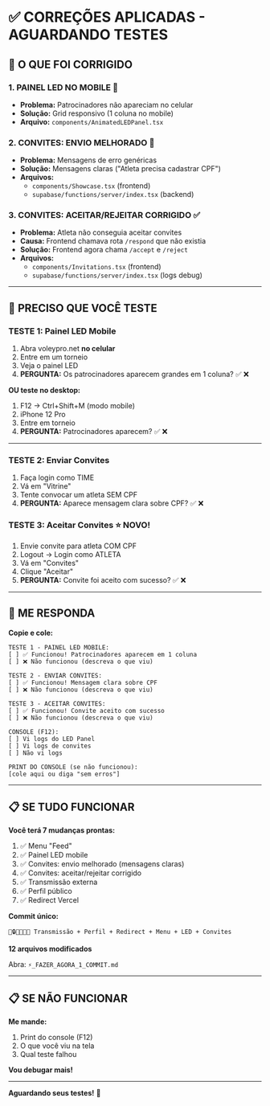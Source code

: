 # ✅ CORREÇÕES APLICADAS - AGUARDANDO TESTES

## 🎯 O QUE FOI CORRIGIDO

### **1. PAINEL LED NO MOBILE** 📱
- **Problema:** Patrocinadores não apareciam no celular
- **Solução:** Grid responsivo (1 coluna no mobile)
- **Arquivo:** `components/AnimatedLEDPanel.tsx`

### **2. CONVITES: ENVIO MELHORADO** 📧
- **Problema:** Mensagens de erro genéricas
- **Solução:** Mensagens claras ("Atleta precisa cadastrar CPF")
- **Arquivos:** 
  - `components/Showcase.tsx` (frontend)
  - `supabase/functions/server/index.tsx` (backend)

### **3. CONVITES: ACEITAR/REJEITAR CORRIGIDO** ✅
- **Problema:** Atleta não conseguia aceitar convites
- **Causa:** Frontend chamava rota `/respond` que não existia
- **Solução:** Frontend agora chama `/accept` e `/reject`
- **Arquivos:**
  - `components/Invitations.tsx` (frontend)
  - `supabase/functions/server/index.tsx` (logs debug)

---

## 🧪 PRECISO QUE VOCÊ TESTE

### **TESTE 1: Painel LED Mobile**

1. Abra voleypro.net **no celular**
2. Entre em um torneio
3. Veja o painel LED
4. **PERGUNTA:** Os patrocinadores aparecem grandes em 1 coluna? ✅ ❌

**OU teste no desktop:**
1. F12 → Ctrl+Shift+M (modo mobile)
2. iPhone 12 Pro
3. Entre em torneio
4. **PERGUNTA:** Patrocinadores aparecem? ✅ ❌

---

### **TESTE 2: Enviar Convites**

1. Faça login como TIME
2. Vá em "Vitrine"
3. Tente convocar um atleta SEM CPF
4. **PERGUNTA:** Aparece mensagem clara sobre CPF? ✅ ❌

### **TESTE 3: Aceitar Convites** ⭐ NOVO!

1. Envie convite para atleta COM CPF
2. Logout → Login como ATLETA
3. Vá em "Convites"
4. Clique "Aceitar"
5. **PERGUNTA:** Convite foi aceito com sucesso? ✅ ❌

---

## 💬 ME RESPONDA

**Copie e cole:**

```
TESTE 1 - PAINEL LED MOBILE:
[ ] ✅ Funcionou! Patrocinadores aparecem em 1 coluna
[ ] ❌ Não funcionou (descreva o que viu)

TESTE 2 - ENVIAR CONVITES:
[ ] ✅ Funcionou! Mensagem clara sobre CPF
[ ] ❌ Não funcionou (descreva o que viu)

TESTE 3 - ACEITAR CONVITES:
[ ] ✅ Funcionou! Convite aceito com sucesso
[ ] ❌ Não funcionou (descreva o que viu)

CONSOLE (F12):
[ ] Vi logs do LED Panel
[ ] Vi logs de convites
[ ] Não vi logs

PRINT DO CONSOLE (se não funcionou):
[cole aqui ou diga "sem erros"]
```

---

## 📋 SE TUDO FUNCIONAR

**Você terá 7 mudanças prontas:**

1. ✅ Menu "Feed"
2. ✅ Painel LED mobile
3. ✅ Convites: envio melhorado (mensagens claras)
4. ✅ Convites: aceitar/rejeitar corrigido
5. ✅ Transmissão externa
6. ✅ Perfil público
7. ✅ Redirect Vercel

**Commit único:**
```
🎥🔒🔧📱📧✅ Transmissão + Perfil + Redirect + Menu + LED + Convites
```

**12 arquivos modificados**

Abra: `⚡_FAZER_AGORA_1_COMMIT.md`

---

## 📋 SE NÃO FUNCIONAR

**Me mande:**
1. Print do console (F12)
2. O que você viu na tela
3. Qual teste falhou

**Vou debugar mais!**

---

**Aguardando seus testes!** 🚀

